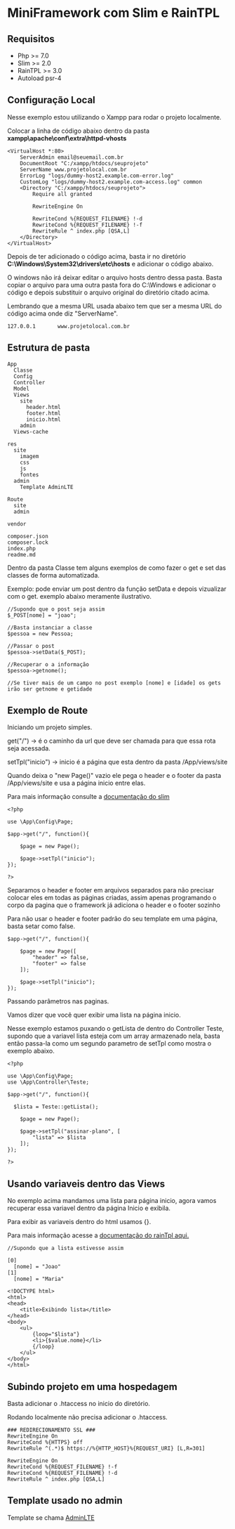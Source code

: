 <h1>MiniFramework com Slim e RainTPL</h1>

<h2>Requisitos</h2>

<ul>
  <li>Php >= 7.0</li>
  <li>Slim >= 2.0</li>
  <li>RainTPL >= 3.0</li>
  <li>Autoload psr-4</li>
</ul>

<h2>Configuração Local</h2>

<p>Nesse exemplo estou utilizando o Xampp para rodar o projeto localmente.</p>
<p>Colocar a linha de código abaixo dentro da pasta <strong>xampp\apache\conf\extra\httpd-vhosts</strong></p>

```
<VirtualHost *:80>
    ServerAdmin email@seuemail.com.br
    DocumentRoot "C:/xampp/htdocs/seuprojeto"
    ServerName www.projetolocal.com.br
    ErrorLog "logs/dummy-host2.example.com-error.log"
    CustomLog "logs/dummy-host2.example.com-access.log" common
    <Directory "C:/xampp/htdocs/seuprojeto">
        Require all granted

        RewriteEngine On

        RewriteCond %{REQUEST_FILENAME} !-d
        RewriteCond %{REQUEST_FILENAME} !-f
        RewriteRule ^ index.php [QSA,L]
    </Directory>
</VirtualHost>
```

<p>Depois de ter adicionado o código acima, basta ir no diretório <strong>C:\Windows\System32\drivers\etc\hosts</strong> e adicionar o código abaixo.</p>
<p>O windows não irá deixar editar o arquivo hosts dentro dessa pasta. Basta copiar o arquivo para uma outra pasta fora do C:\Windows e adicionar o código e depois substituir o arquivo original do diretório citado acima.</p>
<p>Lembrando que a mesma URL usada abaixo tem que ser a mesma URL do código acima onde diz "ServerName".</p>

```
127.0.0.1		www.projetolocal.com.br
```

<h2>Estrutura de pasta</h2>

```	
App
  Classe
  Config
  Controller
  Model
  Views
    site
      header.html
      footer.html
      inicio.html
    admin
  Views-cache

res
  site
    imagem
    css
    js
    fontes
  admin
    Template AdminLTE

Route
  site
  admin

vendor

composer.json
composer.lock
index.php
readme.md
```

<p>Dentro da pasta Classe tem alguns exemplos de como fazer o get e set das classes de forma automatizada.</p>
<p>Exemplo: pode enviar um post dentro da função setData e depois vizualizar com o get. exemplo abaixo meramente ilustrativo.</p>

```
//Supondo que o post seja assim
$_POST[nome] = "joao";

//Basta instanciar a classe
$pessoa = new Pessoa;

//Passar o post
$pessoa->setData($_POST);

//Recuperar o a informação
$pessoa->getnome();

//Se tiver mais de um campo no post exemplo [nome] e [idade] os gets irão ser getnome e getidade
```

<h2>Exemplo de Route</h2>

<p>Iniciando um projeto simples.</p>
<p>get("/") -> é o caminho da url que deve ser chamada para que essa rota seja acessada.</p>
<p>setTpl("inicio") -> inicio é a página que esta dentro da pasta /App/views/site</p>
<p>Quando deixa o "new Page()" vazio ele pega o header e o footer da pasta /App/views/site e usa a página inicio entre elas.</p>
<p>Para mais informação consulte a <a href="https://www.slimframework.com/docs/v2/">documentação do slim</a></p>

```
<?php

use \App\Config\Page;

$app->get("/", function(){

	$page = new Page();

	$page->setTpl("inicio");
});

?>
```

<p>Separamos o header e footer em arquivos separados para não precisar colocar eles em todas as páginas criadas, assim apenas programando o corpo da pagina que o framework já adiciona o header e o footer sozinho</p>
<p>Para não usar o header e footer padrão do seu template em uma página, basta setar como false.</p>

```
$app->get("/", function(){

	$page = new Page([
		"header" => false,
		"footer" => false
	]);

	$page->setTpl("inicio");
});
```

<p>Passando parâmetros nas paginas.</p>
<p>Vamos dizer que você quer exibir uma lista na página inicio.</p>
<p>Nesse exemplo estamos puxando o getLista de dentro do Controller Teste, supondo que a variavel lista esteja com um array armazenado nela, basta então passa-la como um segundo parametro de setTpl como mostra o exemplo abaixo.</p>

```
<?php

use \App\Config\Page;
use \App\Controller\Teste;

$app->get("/", function(){
	
  $lista = Teste::getLista();

	$page = new Page();

	$page->setTpl("assinar-plano", [
		"lista" => $lista
	]);
});

?>
```

<h2>Usando variaveis dentro das Views</h2>

<p>No exemplo acima mandamos uma lista para página inicio, agora vamos recuperar essa variavel dentro da página Inicio e exibila.</p>
<p>Para exibir as variaveis dentro do html usamos {}.</p>
<p>Para mais informação acesse a <a href="https://github.com/feulf/raintpl/wiki/Documentation-for-web-designers">documentação do rainTpl aqui.</a></p>

```
//Supondo que a lista estivesse assim

[0]
  [nome] = "Joao"
[1]
  [nome] = "Maria"

<!DOCTYPE html>
<html>
<head>
	<title>Exibindo lista</title>
</head>
<body>
	<ul>
		{loop="$lista"}
		<li>{$value.nome}</li>
		{/loop}
	</ul>
</body>
</html>
```

<h2>Subindo projeto em uma hospedagem</h2>

<p>Basta adicionar o .htaccess no inicio do diretório.</p>
<p>Rodando localmente não precisa adicionar o .htaccess.</p>

```
### REDIRECIONAMENTO SSL ###
RewriteEngine On
RewriteCond %{HTTPS} off
RewriteRule ^(.*)$ https://%{HTTP_HOST}%{REQUEST_URI} [L,R=301]

RewriteEngine On
RewriteCond %{REQUEST_FILENAME} !-f
RewriteCond %{REQUEST_FILENAME} !-d
RewriteRule ^ index.php [QSA,L]
```

<h2>Template usado no admin</h2>

<p>Template se chama <a href="https://adminlte.io/themes/AdminLTE/documentation/index.html#introduction">AdminLTE</a></p>